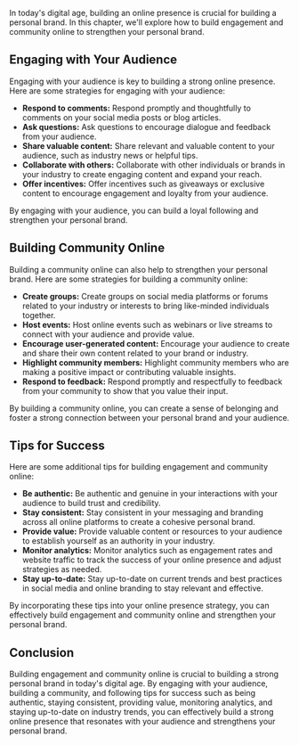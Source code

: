 
In today's digital age, building an online presence is crucial for building a personal brand. In this chapter, we'll explore how to build engagement and community online to strengthen your personal brand.

Engaging with Your Audience
---------------------------

Engaging with your audience is key to building a strong online presence. Here are some strategies for engaging with your audience:

* **Respond to comments:** Respond promptly and thoughtfully to comments on your social media posts or blog articles.
* **Ask questions:** Ask questions to encourage dialogue and feedback from your audience.
* **Share valuable content:** Share relevant and valuable content to your audience, such as industry news or helpful tips.
* **Collaborate with others:** Collaborate with other individuals or brands in your industry to create engaging content and expand your reach.
* **Offer incentives:** Offer incentives such as giveaways or exclusive content to encourage engagement and loyalty from your audience.

By engaging with your audience, you can build a loyal following and strengthen your personal brand.

Building Community Online
-------------------------

Building a community online can also help to strengthen your personal brand. Here are some strategies for building a community online:

* **Create groups:** Create groups on social media platforms or forums related to your industry or interests to bring like-minded individuals together.
* **Host events:** Host online events such as webinars or live streams to connect with your audience and provide value.
* **Encourage user-generated content:** Encourage your audience to create and share their own content related to your brand or industry.
* **Highlight community members:** Highlight community members who are making a positive impact or contributing valuable insights.
* **Respond to feedback:** Respond promptly and respectfully to feedback from your community to show that you value their input.

By building a community online, you can create a sense of belonging and foster a strong connection between your personal brand and your audience.

Tips for Success
----------------

Here are some additional tips for building engagement and community online:

* **Be authentic:** Be authentic and genuine in your interactions with your audience to build trust and credibility.
* **Stay consistent:** Stay consistent in your messaging and branding across all online platforms to create a cohesive personal brand.
* **Provide value:** Provide valuable content or resources to your audience to establish yourself as an authority in your industry.
* **Monitor analytics:** Monitor analytics such as engagement rates and website traffic to track the success of your online presence and adjust strategies as needed.
* **Stay up-to-date:** Stay up-to-date on current trends and best practices in social media and online branding to stay relevant and effective.

By incorporating these tips into your online presence strategy, you can effectively build engagement and community online and strengthen your personal brand.

Conclusion
----------

Building engagement and community online is crucial to building a strong personal brand in today's digital age. By engaging with your audience, building a community, and following tips for success such as being authentic, staying consistent, providing value, monitoring analytics, and staying up-to-date on industry trends, you can effectively build a strong online presence that resonates with your audience and strengthens your personal brand.

